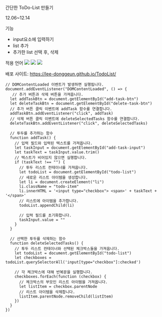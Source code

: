 간단한 ToDo-List 만들기

12.06~12.14

기능
- input요소에 입력하기
- list 추가
- 추가한 list 선택 후, 삭제

적용 언어
<img src="https://img.shields.io/badge/JavaScript-F7DF1E?style=for-the-badge&logo=JavaScript&logoColor=white"> <img src="https://img.shields.io/badge/HTML5-E34F26?style=for-the-badge&logo=HTML5&logoColor=white"> <img src="https://img.shields.io/badge/CSS3-1572B6?style=for-the-badge&logo=CSS3&logoColor=white">

배포 사이트: https://lee-donggeun.github.io/TodoList/

```
// DOMContentLoaded 이벤트가 발생하면 실행됩니다.
document.addEventListener("DOMContentLoaded", () => {
   // 추가 버튼과 삭제 버튼을 가져옵니다.
  let addTaskBtn = document.getElementById("add-task-btn")
  let deleteTaskBtn = document.getElementById("delete-task-btn")
  // 추가 버튼 클릭 이벤트에 addTask 함수를 연결합니다.
  addTaskBtn.addEventListener("click", addTask)
  // 삭제 버튼 클릭 이벤트에 deleteSelectedTasks 함수를 연결합니다.
  deleteTaskBtn.addEventListener("click", deleteSelectedTasks)

  // 투두를 추가하는 함수
  function addTask() {
    // 입력 필드와 입력된 텍스트를 가져옵니다.
    let taskInput = document.getElementById("add-task-input")
    let taskText = taskInput.value.trim()
    // 텍스트가 비어있지 않으면 실행합니다.
    if (taskText !== "") {
      // 투두 리스트 컨테이너를 가져옵니다.
      let todoList = document.getElementById("todo-list")
      // 새로운 리스트 아이템을 생성합니다.
      let li = document.createElement("li")
      li.className = "todo-item"
      li.innerHTML = '<input type="checkbox"> <span>' + taskText + '</span>'
      // 리스트에 아이템을 추가합니다.
      todoList.appendChild(li)

      // 입력 필드를 초기화합니다.
      taskInput.value = ""
    }
  }

  // 선택한 투두를 삭제하는 함수
  function deleteSelectedTasks() {
    // 투두 리스트 컨테이너와 선택된 체크박스들을 가져옵니다.
    let todoList = document.getElementById("todo-list")
    let checkboxes = todoList.querySelectorAll('input[type="checkbox"]:checked')

    // 각 체크박스에 대해 반복문을 실행합니다.
    checkboxes.forEach(function (checkbox) {
      // 체크박스의 부모인 리스트 아이템을 가져옵니다.
      let listItem = checkbox.parentNode
      // 리스트 아이템을 삭제합니다.
      listItem.parentNode.removeChild(listItem)
    })
  }
})
```

